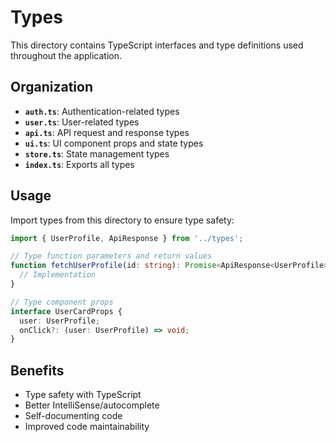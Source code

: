 # Types

This directory contains TypeScript interfaces and type definitions used throughout the application.

## Organization

- **`auth.ts`**: Authentication-related types
- **`user.ts`**: User-related types
- **`api.ts`**: API request and response types
- **`ui.ts`**: UI component props and state types
- **`store.ts`**: State management types
- **`index.ts`**: Exports all types

## Usage

Import types from this directory to ensure type safety:

```typescript
import { UserProfile, ApiResponse } from '../types';

// Type function parameters and return values
function fetchUserProfile(id: string): Promise<ApiResponse<UserProfile>> {
  // Implementation
}

// Type component props
interface UserCardProps {
  user: UserProfile;
  onClick?: (user: UserProfile) => void;
}
```

## Benefits

- Type safety with TypeScript
- Better IntelliSense/autocomplete
- Self-documenting code
- Improved code maintainability
